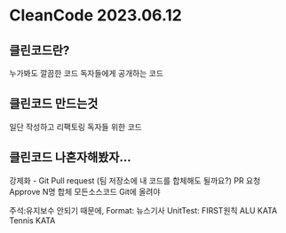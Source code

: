 # CleanCode 2023.06.12

## 클린코드란?
  누가봐도 깔끔한 코드
  독자들에게 공개하는 코드

## 클린코드 만드는것
  일단 작성하고 리팩토링 독자들 위한 코드
  
## 클린코드 나혼자해봤자...
  강제화 - Git Pull request (팀 저장소에 내 코드를 합체해도 될까요?)
  PR 요청 Approve N명 합체
  모든소스코드 Git에 올려야
  

주석:유지보수 안되기 때문에,
Format: 뉴스기사
UnitTest: FIRST원칙
ALU KATA
Tennis KATA
